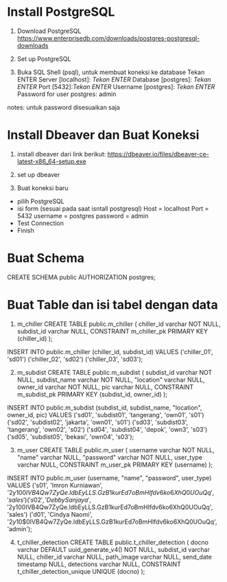 Install PostgreSQL
========================================================================
1. Download PostgreSQL
https://www.enterprisedb.com/downloads/postgres-postgresql-downloads

2. Set up PostgreSQL

4. Buka SQL Shell (psql), untuk membuat koneksi ke database
Tekan ENTER 
Server [localhost]: *Tekan ENTER*
Database [postgres]: *Tekan ENTER* 
Port [5432]:*Tekan ENTER*
Username [postgres]: *Tekan ENTER*
Password for user postgres: admin

notes: untuk password disesuaikan saja

Install Dbeaver dan Buat Koneksi
========================================================================
1. install dbeaver dari link berikut:
https://dbeaver.io/files/dbeaver-ce-latest-x86_64-setup.exe

2. set up dbeaver

4. Buat koneksi baru
- pilih PostgreSQL
- isi form (sesuai pada saat isntall postgresql)
Host = localhost
Port = 5432
username = postgres
password = admin
- Test Connection 
- Finish

Buat Schema
========================================================================
CREATE SCHEMA public AUTHORIZATION postgres;

Buat Table dan isi tabel dengan data
========================================================================
1. m_chiller
CREATE TABLE public.m_chiller (
	chiller_id varchar NOT NULL,
	subdist_id varchar NULL,
	CONSTRAINT m_chiller_pk PRIMARY KEY (chiller_id)
);

INSERT INTO public.m_chiller
(chiller_id, subdist_id)
VALUES
('chiller_01', 'sd01')
('chiller_02', 'sd02')
('chiller_03', 'sd03');

2. m_subdist
CREATE TABLE public.m_subdist (
	subdist_id varchar NOT NULL,
	subdist_name varchar NOT NULL,
	"location" varchar NULL,
	owner_id varchar NOT NULL,
	pic varchar NULL,
	CONSTRAINT m_subdist_pk PRIMARY KEY (subdist_id, owner_id)
);

INSERT INTO public.m_subdist
(subdist_id, subdist_name, "location", owner_id, pic)
VALUES
('sd01', 'subdist01', 'tangerang', 'own01', 's01')
('sd02', 'subdist02', 'jakarta', 'own01', 's01')
('sd03', 'subdist03', 'tangerang', 'own02', 's02')
('sd04', 'subdist04', 'depok', 'own3', 's03')
('sd05', 'subdist05', 'bekasi', 'own04', 's03');

3. m_user
CREATE TABLE public.m_user (
	username varchar NOT NULL,
	"name" varchar NULL,
	"password" varchar NOT NULL,
	user_type varchar NULL,
	CONSTRAINT m_user_pk PRIMARY KEY (username)
);

INSERT INTO public.m_user
(username, "name", "password", user_type)
VALUES
('s01', 'Imron Kurniawan', '$2y$10$0IVB4Qw7ZyQe.ldbEyLLS.GzB1kurEd7oBmHIfdv6ko6XhQ0UOuQq', 'sales')
('s02', 'Debby Sanjaya', '$2y$10$0IVB4Qw7ZyQe.ldbEyLLS.GzB1kurEd7oBmHIfdv6ko6XhQ0UOuQq', 'sales')
('d01', 'Cindya Naomi', '$2y$10$0IVB4Qw7ZyQe.ldbEyLLS.GzB1kurEd7oBmHIfdv6ko6XhQ0UOuQq', 'admin');

4. t_chiller_detection
CREATE TABLE public.t_chiller_detection (
	docno varchar DEFAULT uuid_generate_v4() NOT NULL,
	subdist_id varchar NULL,
	chiller_id varchar NULL,
	path_image varchar NULL,
	send_date timestamp NULL,
	detections varchar NULL,
	CONSTRAINT t_chiller_detection_unique UNIQUE (docno)
);
